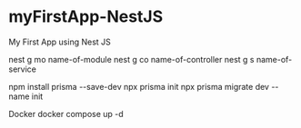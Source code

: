 # myFirstApp-NestJS

My First App using Nest JS

nest g mo name-of-module <!-- nest g mo auth --no-spec -->
nest g co name-of-controller <!-- nest g co auth --no-spec -->
nest g s name-of-service<!-- nest g s auth --no-spec -->

npm install prisma --save-dev <!-- Install Prisma -->
npx prisma init <!-- Initialize Prisma -->
npx prisma migrate dev --name init <!-- Migrate the Database -->

Docker
docker compose up -d <!-- Launch a PostgreSQL Database -->
